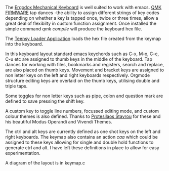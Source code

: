 The [Ergodox Mechanical Keyboard](https://www.ergodox.io) is well suited to work with emacs.
[QMK FIRMWARE](https://docs.qmk.fm) tap dances -the ability to assign different strings of
key codes depending on whether a key is tapped once, twice or three
times, allow a great deal of flexibilty in custom function
assignment. Once installed the simple command  _qmk compile_ will produce the keyboard hex
file.

The [Teensy Loader Application](https://www.pjrc.com/teensy/) loads the hex file created from the
keymap into the keyboard.

In this keyboard layout standard emacs keychords such as C-x, M-x,
C-c, C-u etc are assigned to thumb keys in the middle of the keyboard.
Tap dances for working with files, bookmarks and registers, search and
replace, are also placed on thumb keys. Movement and bracket keys are
assigned to non letter keys on the left and right keyboards respectively.
Orgmode structure editing keys are overlaid on the thumb keys, utilising double and triple taps.

Some toggles for non letter keys such as pipe, colon and question mark
are defined to save pressing the shift key.

A custom key to toggle line numbers, focussed editing mode, and custom colour themes is also defined.
Thanks to [Protesilaos Stavrou](https://protesilaos.com) for these and his beautiful Modus Operandi and Vivendi Themes.

The ctrl and alt keys are currently defined as one shot keys on the left and right keyboards.  The keymap also contains
an action *caa* which could be assigned to these keys allowing for single and double hold functions to generate ctrl and alt.
I have left these definitions in place to allow for easy experimentation.

A diagram of the layout is in keymap.c
